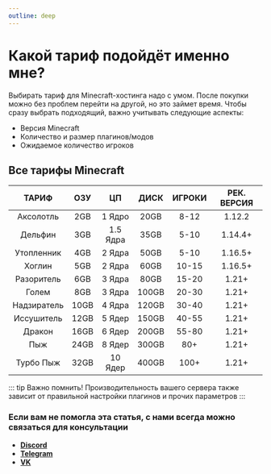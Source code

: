 ```yaml
---
outline: deep
---
```


# Какой тариф подойдёт именно мне?
Выбирать тариф для Minecraft-хостинга надо с умом. После покупки можно без проблем перейти на другой, но это займет время. Чтобы сразу выбрать подходящий, важно учитывать следующие аспекты:
- Версия Minecraft
- Количество и размер плагинов/модов
- Ожидаемое количество игроков

## Все тарифы Minecraft
|       ТАРИФ       |  ОЗУ  |    ЦП    | ДИСК  | ИГРОКИ | РЕК. ВЕРСИЯ |
|:-----------------:|:-----:|:--------:|:-----:|:------:|:-----------:|
|     Аксолотль     |  2GB  |  1 Ядро  | 20GB  |  8-12  |   1.12.2    |
|      Дельфин      |  3GB  | 1.5 Ядра | 35GB  |  5-10  |   1.14.4+   |
|    Утопленник     |  4GB  |  2 Ядра  | 50GB  |  5-10  |   1.16.5+   |
|      Хоглин       |  5GB  |  2 Ядра  | 60GB  | 10-15  |   1.16.5+   |
|    Разоритель     |  6GB  |  3 Ядра  | 80GB  | 15-20  |   1.21+     |
|       Голем       |  8GB  |  3 Ядра  | 100GB | 20-30  |   1.21+     |
|    Надзиратель    | 10GB  |  4 Ядра  | 120GB | 30-40  |   1.21+     |
|     Иссушитель    | 12GB  |  5 Ядер  | 150GB | 40-55  |   1.21+     |
|       Дракон      | 16GB  |  6 Ядер  | 200GB | 55-80  |   1.21+     |
|        Пыж        | 24GB  |  8 Ядер  | 300GB |  80+   |   1.21+     |
|     Турбо Пыж     | 32GB  |  10 Ядер | 400GB |  100+  |   1.21+     |

::: tip Важно помнить!
Производительность вашего сервера также зависит от правильной настройки плагинов и прочих параметров
:::

### Если вам не помогла эта статья, с нами всегда можно связаться для консультации
- **[Discord](https://bisquit.host/discord)**
- **[Telegram](https://bisquit.host/telegram)**
- **[VK](https://bisquit.host/vk)**
